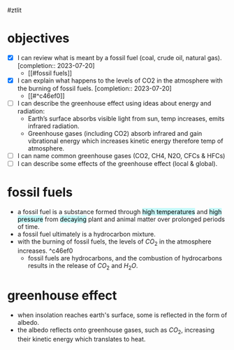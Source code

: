 #ztlit 
# objectives
- [x] I can review what is meant by a fossil fuel (coal, crude oil, natural gas).  [completion:: 2023-07-20]
	- [[#fossil fuels]]
- [x] I can explain what happens to the levels of CO2 in the atmosphere with the burning of fossil fuels.  [completion:: 2023-07-20]
	- [[#^c46ef0]]
- [ ] I can describe the greenhouse effect using ideas about energy and radiation:
    - Earth’s surface absorbs visible light from sun, temp increases, emits infrared radiation.
    - Greenhouse gases (including CO2) absorb infrared and gain vibrational energy which increases kinetic energy therefore temp of atmosphere.
- [ ] I can name common greenhouse gases (CO2, CH4, N2O, CFCs & HFCs)
- [ ] I can describe some effects of the greenhouse effect (local & global).
# fossil fuels
- a fossil fuel is a substance formed through <mark style="background: #ABF7F7A6;">high temperatures</mark> and <mark style="background: #ABF7F7A6;">high pressure</mark> from <mark style="background: #ABF7F7A6;">decaying</mark> plant and animal matter over prolonged periods of time.
- a fossil fuel ultimately is a hydrocarbon mixture.
- with the burning of fossil fuels, the levels of $CO_2$ in the atmosphere increases. ^c46ef0
	- fossil fuels are hydrocarbons, and the combustion of hydrocarbons results in the release of $CO_2$ and $H_2O$.
# greenhouse effect
- when insolation reaches earth's surface, some is reflected in the form of albedo. 
- the albedo reflects onto greenhouse gases, such as $CO_2$, increasing their kinetic energy which translates to heat.